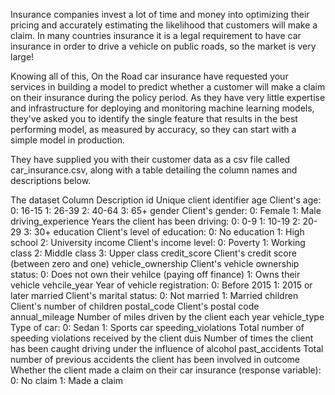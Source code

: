 Insurance companies invest a lot of time and money into optimizing their pricing and accurately estimating the likelihood that customers will make a claim. In many countries insurance it is a legal requirement to have car insurance in order to drive a vehicle on public roads, so the market is very large!

Knowing all of this, On the Road car insurance have requested your services in building a model to predict whether a customer will make a claim on their insurance during the policy period. As they have very little expertise and infrastructure for deploying and monitoring machine learning models, they've asked you to identify the single feature that results in the best performing model, as measured by accuracy, so they can start with a simple model in production.

They have supplied you with their customer data as a csv file called car_insurance.csv, along with a table detailing the column names and descriptions below.

The dataset
Column	Description
id	Unique client identifier
age	Client's age:
0: 16-15
1: 26-39
2: 40-64
3: 65+
gender	Client's gender:
0: Female
1: Male
driving_experience	Years the client has been driving:
0: 0-9
1: 10-19
2: 20-29
3: 30+
education	Client's level of education:
0: No education
1: High school
2: University
income	Client's income level:
0: Poverty
1: Working class
2: Middle class
3: Upper class
credit_score	Client's credit score (between zero and one)
vehicle_ownership	Client's vehicle ownership status:
0: Does not own their vehilce (paying off finance)
1: Owns their vehicle
vehcile_year	Year of vehicle registration:
0: Before 2015
1: 2015 or later
married	Client's marital status:
0: Not married
1: Married
children	Client's number of children
postal_code	Client's postal code
annual_mileage	Number of miles driven by the client each year
vehicle_type	Type of car:
0: Sedan
1: Sports car
speeding_violations	Total number of speeding violations received by the client
duis	Number of times the client has been caught driving under the influence of alcohol
past_accidents	Total number of previous accidents the client has been involved in
outcome	Whether the client made a claim on their car insurance (response variable):
0: No claim
1: Made a claim

